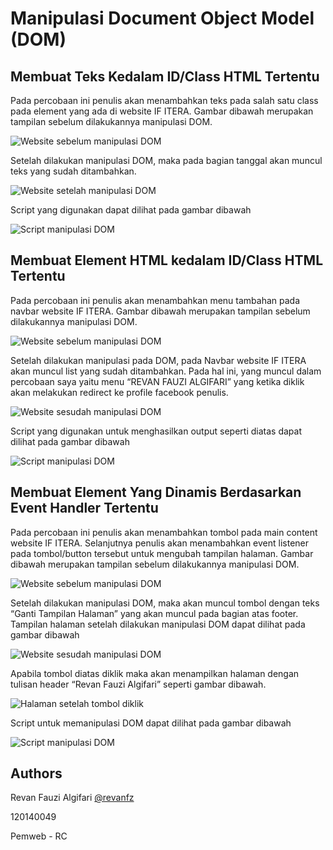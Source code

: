 # Manipulasi Document Object Model (DOM)

## Membuat Teks Kedalam ID/Class HTML Tertentu

Pada percobaan ini penulis akan menambahkan teks pada salah satu class pada element yang ada di website IF ITERA. Gambar dibawah merupakan tampilan sebelum dilakukannya manipulasi DOM.

<img src="./1/1 Before.png" alt="Website sebelum manipulasi DOM">

Setelah dilakukan manipulasi DOM, maka pada bagian tanggal akan muncul teks yang sudah ditambahkan.

<img src="./1/1 After.png" alt="Website setelah manipulasi DOM">

Script yang digunakan dapat dilihat pada gambar dibawah

<img src="./1/1 Code.png" alt="Script manipulasi DOM">


## Membuat Element HTML kedalam ID/Class HTML Tertentu

Pada percobaan ini penulis akan menambahkan menu tambahan pada navbar website IF ITERA. Gambar dibawah merupakan tampilan sebelum dilakukannya manipulasi DOM.

<img src="./2/2 Before.png" alt="Website sebelum manipulasi DOM">

Setelah dilakukan manipulasi pada DOM, pada Navbar website IF ITERA akan muncul list yang sudah ditambahkan. Pada hal ini, yang muncul dalam percobaan saya yaitu menu “REVAN FAUZI ALGIFARI” yang ketika diklik akan melakukan redirect ke profile facebook penulis.

<img src="./2/2 After.png" alt="Website sesudah manipulasi DOM">

Script yang digunakan untuk menghasilkan output seperti diatas dapat dilihat pada gambar dibawah

<img src="./2/2 Code.png" alt="Script manipulasi DOM">


## Membuat Element Yang Dinamis Berdasarkan Event Handler Tertentu

Pada percobaan ini penulis akan menambahkan tombol pada main content website IF ITERA. Selanjutnya penulis akan menambahkan event listener pada tombol/button tersebut untuk mengubah tampilan halaman. Gambar dibawah merupakan tampilan sebelum dilakukannya manipulasi DOM.

<img src="./3/3 Before.png" alt="Website sebelum manipulasi DOM">

Setelah dilakukan manipulasi DOM, maka akan muncul tombol dengan teks “Ganti Tampilan Halaman” yang akan muncul pada bagian atas footer. Tampilan halaman setelah dilakukan manipulasi DOM dapat dilihat pada gambar dibawah

<img src="./3/3 After.png" alt="Website sesudah manipulasi DOM">

Apabila tombol diatas diklik maka akan menampilkan halaman dengan tulisan header “Revan Fauzi Algifari” seperti gambar dibawah.

<img src="./3/3 Result.png" alt="Halaman setelah tombol diklik">

Script untuk memanipulasi DOM dapat dilihat pada gambar dibawah

<img src="./3/3 Code.png" alt="Script manipulasi DOM">



## Authors

Revan Fauzi Algifari [@revanfz](https://www.github.com/revanfz)

120140049

Pemweb - RC
